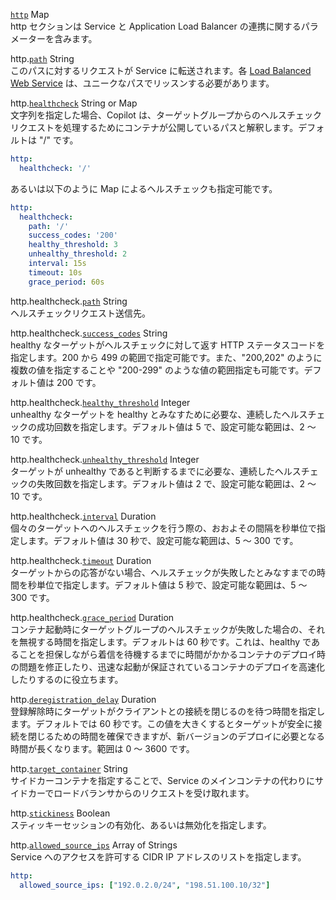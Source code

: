 <div class="separator"></div>

<a id="http" href="#http" class="field">`http`</a> <span class="type">Map</span>   
http セクションは Service と Application Load Balancer の連携に関するパラメーターを含みます。

<span class="parent-field">http.</span><a id="http-path" href="#http-path" class="field">`path`</a> <span class="type">String</span>  
このパスに対するリクエストが Service に転送されます。各 [Load Balanced Web Service](../concepts/services.ja.md#load-balanced-web-service) は、ユニークなパスでリッスンする必要があります。

<span class="parent-field">http.</span><a id="http-healthcheck" href="#http-healthcheck" class="field">`healthcheck`</a> <span class="type">String or Map</span>  
文字列を指定した場合、Copilot は、ターゲットグループからのヘルスチェックリクエストを処理するためにコンテナが公開しているパスと解釈します。デフォルトは "/" です。
```yaml
http:
  healthcheck: '/'
```
あるいは以下のように Map によるヘルスチェックも指定可能です。
```yaml
http:
  healthcheck:
    path: '/'
    success_codes: '200'
    healthy_threshold: 3
    unhealthy_threshold: 2
    interval: 15s
    timeout: 10s
    grace_period: 60s
```

<span class="parent-field">http.healthcheck.</span><a id="http-healthcheck-path" href="#http-healthcheck-path" class="field">`path`</a> <span class="type">String</span>  
ヘルスチェックリクエスト送信先。

<span class="parent-field">http.healthcheck.</span><a id="http-healthcheck-success-codes" href="#http-healthcheck-success-codes" class="field">`success_codes`</a> <span class="type">String</span>  
healthy なターゲットがヘルスチェックに対して返す HTTP ステータスコードを指定します。200 から 499 の範囲で指定可能です。また、"200,202" のように複数の値を指定することや "200-299" のような値の範囲指定も可能です。デフォルト値は 200 です。

<span class="parent-field">http.healthcheck.</span><a id="http-healthcheck-healthy-threshold" href="#http-healthcheck-healthy-threshold" class="field">`healthy_threshold`</a> <span class="type">Integer</span>  
unhealthy なターゲットを healthy とみなすために必要な、連続したヘルスチェックの成功回数を指定します。デフォルト値は 5 で、設定可能な範囲は、2 〜 10 です。

<span class="parent-field">http.healthcheck.</span><a id="http-healthcheck-unhealthy-threshold" href="#http-healthcheck-unhealthy-threshold" class="field">`unhealthy_threshold`</a> <span class="type">Integer</span>  
ターゲットが unhealthy であると判断するまでに必要な、連続したヘルスチェックの失敗回数を指定します。デフォルト値は 2 で、設定可能な範囲は、2 〜 10 です。

<span class="parent-field">http.healthcheck.</span><a id="http-healthcheck-interval" href="#http-healthcheck-interval" class="field">`interval`</a> <span class="type">Duration</span>  
個々のターゲットへのヘルスチェックを行う際の、おおよその間隔を秒単位で指定します。デフォルト値は 30 秒で、設定可能な範囲は、5 〜 300 です。

<span class="parent-field">http.healthcheck.</span><a id="http-healthcheck-timeout" href="#http-healthcheck-timeout" class="field">`timeout`</a> <span class="type">Duration</span>  
ターゲットからの応答がない場合、ヘルスチェックが失敗したとみなすまでの時間を秒単位で指定します。デフォルト値は 5 秒で、設定可能な範囲は、5 〜 300 です。

<span class="parent-field">http.healthcheck.</span><a id="http-healthcheck-grace-period" href="#http-healthcheck-grace-period" class="field">`grace_period`</a> <span class="type">Duration</span>  
コンテナ起動時にターゲットグループのヘルスチェックが失敗した場合の、それを無視する時間を指定します。デフォルトは 60 秒です。これは、healthy であることを担保しながら着信を待機するまでに時間がかかるコンテナのデプロイ時の問題を修正したり、迅速な起動が保証されているコンテナのデプロイを高速化したりするのに役立ちます。

<span class="parent-field">http.</span><a id="http-deregistration-delay" href="#http-deregistration-delay" class="field">`deregistration_delay`</a> <span class="type">Duration</span>  
登録解除時にターゲットがクライアントとの接続を閉じるのを待つ時間を指定します。デフォルトでは 60 秒です。この値を大きくするとターゲットが安全に接続を閉じるための時間を確保できますが、新バージョンのデプロイに必要となる時間が長くなります。範囲は 0 〜 3600 です。

<span class="parent-field">http.</span><a id="http-target-container" href="#http-target-container" class="field">`target_container`</a> <span class="type">String</span>  
サイドカーコンテナを指定することで、Service のメインコンテナの代わりにサイドカーでロードバランサからのリクエストを受け取れます。

<span class="parent-field">http.</span><a id="http-stickiness" href="#http-stickiness" class="field">`stickiness`</a> <span class="type">Boolean</span>  
スティッキーセッションの有効化、あるいは無効化を指定します。

<span class="parent-field">http.</span><a id="http-allowed-source-ips" href="#http-allowed-source-ips" class="field">`allowed_source_ips`</a> <span class="type">Array of Strings</span>  
Service へのアクセスを許可する CIDR IP アドレスのリストを指定します。
```yaml
http:
  allowed_source_ips: ["192.0.2.0/24", "198.51.100.10/32"]
```
